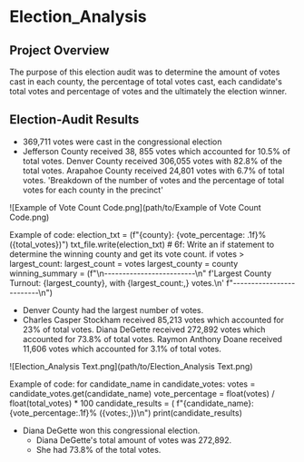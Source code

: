 # Election_Analysis

## Project Overview

The purpose of this election audit was to determine the amount of votes cast in each county, the percentage of total votes cast, each candidate's total votes and percentage of votes and the ultimately the election winner. 
 
## Election-Audit Results

* 369,711 votes were cast in the congressional election
* Jefferson County received 38, 855 votes which accounted for 10.5% of total votes. Denver County received 306,055 votes with 82.8% of the total votes. Arapahoe County received 24,801 votes with 6.7% of total votes. 'Breakdown of the number of votes and the percentage of total votes for each county in the precinct'

![Example of Vote Count Code.png](path/to/Example of Vote Count Code.png)

Example of code: election_txt = (f"{county}: {vote_percentage: .1f}% ({total_votes})")
        txt_file.write(election_txt)
                # 6f: Write an if statement to determine the winning county and get its vote count.
        if votes > largest_count:
            largest_count = votes
            largest_county = county
            winning_summary = (f"\n-------------------------\n"
            f'Largest County Turnout: {largest_county}, with {largest_count:,} votes.\n'
            f"-------------------------\n")
            
* Denver County had the largest number of votes. 
* Charles Casper Stockham received 85,213 votes which accounted for 23% of total votes. Diana DeGette received 272,892 votes which accounted for 73.8% of total votes. Raymon Anthony Doane received 11,606 votes which accounted for 3.1% of total votes.

![Election_Analysis Text.png](path/to/Election_Analysis Text.png)

Example of code: for candidate_name in candidate_votes:
        votes = candidate_votes.get(candidate_name)
        vote_percentage = float(votes) / float(total_votes) * 100
        candidate_results = (
            f"{candidate_name}: {vote_percentage:.1f}% ({votes:,})\n")
        print(candidate_results)
        
* Diana DeGette won this congressional election.
  * Diana DeGette's total amount of votes was 272,892.
  * She had 73.8% of the total votes.
